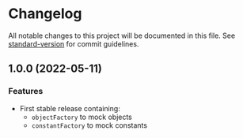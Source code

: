 # Changelog

All notable changes to this project will be documented in this file. See [standard-version](https://github.com/conventional-changelog/standard-version) for commit guidelines.

## 1.0.0 (2022-05-11)

### Features

* First stable release containing:
  * `objectFactory` to mock objects
  * `constantFactory` to mock constants